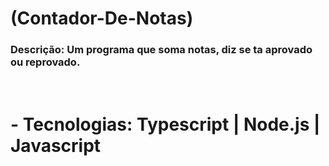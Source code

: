 # <h1> (Contador-De-Notas)  <h3>Descrição: Um programa que soma notas, diz se ta aprovado ou reprovado.<h3> 
  <h1>  <br>
- Tecnologias: Typescript | Node.js | Javascript<br>


 


